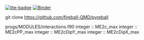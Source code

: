 [![lite-badge](https://jupyterlite.rtfd.io/en/latest/_static/badge.svg)](https://fireball-QMD.github.io/pyreball)
[![Binder](https://mybinder.org/badge_logo.svg)](https://mybinder.org/v2/gh/fireball-QMD/pyreball/HEAD?labpath=examples/pyreball_skeleton.ipynb)

git clone https://github.com/fireball-QMD/pyreball

 progs/MODULES/interactions.f90
      integer :: ME2c_max
         integer :: ME2cPP_max
         integer :: ME2cDipY_max
         integer :: ME2cDipX_max
